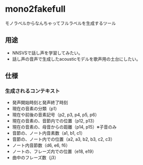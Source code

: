# mono2fakefull

モノラベルからなんちゃってフルラベルを生成するツール

## 用途

- NNSVSで話し声を学習してみたい。
- 話し声の音声で生成したacousticモデルを歌声用の土台にしたい。

## 仕様

### 生成されるコンテキスト

- 発声開始時刻と発声終了時刻
- 現在の音素の分類（p1）
- 現在や前後の音素記号（p2, p3, p4, p5, p6）
- 現在の音素の、音節内での位置（p12, p13）
- 現在の音素の、母音からの距離（p14, p15）※子音のみ
- 音節の、ノート内音素数（a1, b1, c1）
- 音節の、ノート内での位置（a2, a3, b2, b3, c2, c3）
- ノート内音節数（d6, e6, f6）
- ノートの、フレーズ内での位置（e18, e19）
- 曲中のフレーズ数（j3）